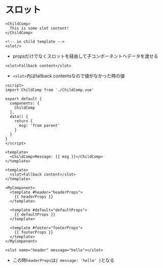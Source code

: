 # スロット
```vue
<ChildComp>
  This is some slot content!
</ChildComp>
```
```vue
<!-- in child template -->
<slot/>
```
- propsだけでなくスロットを経由して子コンポーネントへデータを渡せる
```vue
<slot>Fallback content</slot>
```
- `<slot>`内はfallback contentsなので値がなかった時の値
```vue:App.vue
<script>
import ChildComp from './ChildComp.vue'

export default {
  components: {
    ChildComp
  },
  data() {
    return {
      msg: 'from parent'
    }
  }
}
</script>

<template>
  <ChildComp>Message: {{ msg }}</ChildComp>
</template>
```
```vue:ChildComp.vue
<template>
  <slot>Fallback content</slot>
</template>
```
```vue
<MyComponent>
  <template #header="headerProps">
    {{ headerProps }}
  </template>

  <template #default="defaultProps">
    {{ defaultProps }}
  </template>

  <template #footer="footerProps">
    {{ footerProps }}
  </template>
</MyComponent>
```
```vue
<slot name="header" message="hello"></slot>
```
- この時`headerProps`は`{ message: 'hello' }`となる
